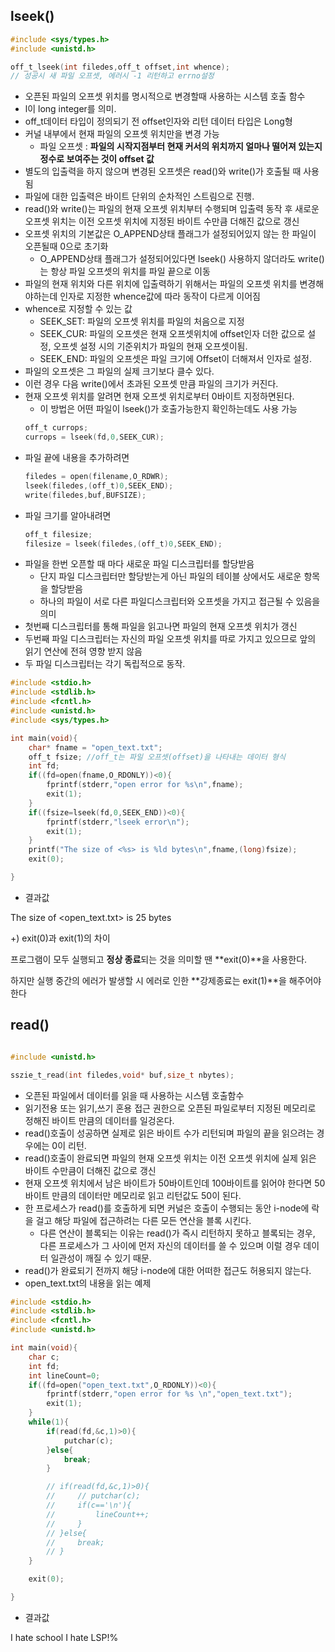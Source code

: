 ## lseek()

```c
#include <sys/types.h>
#include <unistd.h>

off_t_lseek(int filedes,off_t offset,int whence);
// 성공시 새 파일 오프셋, 에러시 -1 리턴하고 errno설정
```

- 오픈된 파일의 오프셋 위치를 명시적으로 변경할때 사용하는 시스템 호출 함수
- l이 long integer를 의미.
- off_t데이터 타입이 정의되기 전 offset인자와 리턴 데이터 타입은 Long형
- 커널 내부에서 현재 파일의 오프셋 위치만을 변경 가능
  - 파일 오프셋 : **파일의 시작지점부터 현재 커서의 위치까지 얼마나 떨어져 있는지 정수로 보여주는 것이 offset 값**
- 별도의 입출력을 하지 않으며 변경된 오프셋은 read()와 write()가 호출될 때 사용됨
- 파일에 대한 입출력은 바이트 단위의 순차적인 스트림으로 진행.
- read()와 write()는 파일의 현재 오프셋 위치부터 수행되며 입출력 동작 후 새로운 오프셋 위치는 이전 오프셋 위치에 지정된 바이트 수만큼 더해진 값으로 갱신
- 오프셋 위치의 기본값은 O_APPEND상태 플래그가 설정되어있지 않는 한 파일이 오픈될때 0으로 초기화
  - O_APPEND상태 플래그가 설정되어있다면 lseek() 사용하지 않더라도 write()는 항상 파일 오프셋의 위치를 파일 끝으로 이동
- 파일의 현재 위치와 다른 위치에 입출력하기 위해서는 파일의 오프셋 위치를 변경해야하는데 인자로 지정한 whence값에 따라 동작이 다르게 이어짐
- whence로 지정할 수 있는 값
  - SEEK_SET: 파일의 오프셋 위치를 파일의 처음으로 지정
  - SEEK_CUR: 파일의 오프셋은 현재 오프셋위치에 offset인자 더한 값으로 설정, 오프셋 설정 시의 기준위치가 파일의 현재 오프셋이됨.
  - SEEK_END: 파일의 오프셋은 파일 크기에 Offset이 더해져서 인자로 설정.
- 파일의 오프셋은 그 파일의 실제 크기보다 클수 있다.
- 이런 경우 다음 write()에서 초과된 오프셋 만큼 파일의 크기가 커진다.
- 현재 오프셋 위치를 알려면 현재 오프셋 위치로부터 0바이트 지정하면된다.
  - 이 방법은 어떤 파일이 lseek()가 호출가능한지 확인하는데도 사용 가능
  ```c
  off_t currops;
  currops = lseek(fd,0,SEEK_CUR);
  ```
- 파일 끝에 내용을 추가하려면
  ```c
  filedes = open(filename,O_RDWR);
  lseek(filedes,(off_t)0,SEEK_END);
  write(filedes,buf,BUFSIZE);
  ```
- 파일 크기를 알아내려면
  ```c
  off_t filesize;
  filesize = lseek(filedes,(off_t)0,SEEK_END);
  ```
- 파일을 한번 오픈할 때 마다 새로운 파일 디스크립터를 할당받음
  - 단지 파일 디스크립터만 할당받는게 아닌 파일의 테이블 상에서도 새로운 항목을 할당받음
  - 하나의 파일이 서로 다른 파일디스크립터와 오프셋을 가지고 접근될 수 있음을 의미
- 첫번째 디스크립터를 통해 파일을 읽고나면 파일의 현재 오프셋 위치가 갱신
- 두번째 파일 디스크립터는 자신의 파일 오프셋 위치를 따로 가지고 있으므로 앞의 읽기 연산에 전혀 영향 받지 않음
- 두 파일 디스크립터는 각기 독립적으로 동작.

```c
#include <stdio.h>
#include <stdlib.h>
#include <fcntl.h>
#include <unistd.h>
#include <sys/types.h>

int main(void){
    char* fname = "open_text.txt";
    off_t fsize; //off_t는 파일 오프셋(offset)을 나타내는 데이터 형식
    int fd;
    if((fd=open(fname,O_RDONLY))<0){
        fprintf(stderr,"open error for %s\n",fname);
        exit(1);
    }
    if((fsize=lseek(fd,0,SEEK_END))<0){
        fprintf(stderr,"lseek error\n");
        exit(1);
    }
    printf("The size of <%s> is %ld bytes\n",fname,(long)fsize);
    exit(0);

}
```

- 결과값

The size of <open_text.txt> is 25 bytes

+) exit(0)과 exit(1)의 차이

프로그램이 모두 실행되고 **정상 종료**되는 것을 의미할 땐 **exit(0)**을 사용한다.

하지만 실행 중간의 에러가 발생할 시 에러로 인한 **강제종료는 exit(1)**을 해주어야 한다

## read()

```c

#include <unistd.h>

sszie_t_read(int filedes,void* buf,size_t nbytes);

```

- 오픈된 파일에서 데이터를 읽을 때 사용하는 시스템 호출함수
- 읽기전용 또는 읽기,쓰기 혼용 접근 권한으로 오픈된 파일로부터 지정된 메모리로 정해진 바이트 만큼의 데이터를 일겅온다.
- read()호출이 성공하면 실제로 읽은 바이트 수가 리턴되며 파일의 끝을 읽으려는 경우에는 0이 리턴.
- read()호출이 완료되면 파일의 현재 오프셋 위치는 이전 오프셋 위치에 실제 읽은 바이트 수만큼이 더해진 값으로 갱신
- 현재 오프셋 위치에서 남은 바이트가 50바이트인데 100바이트를 읽어야 한다면 50 바이트 만큼의 데이터만 메모리로 읽고 리턴값도 50이 된다.
- 한 프로세스가 read()를 호출하게 되면 커널은 호출이 수행되는 동안 i-node에 락을 걸고 해당 파일에 접근하려는 다른 모든 연산을 블록 시킨다.
  - 다른 연산이 블록되는 이유는 read()가 즉시 리턴하지 못하고 블록되는 경우, 다른 프로세스가 그 사이에 먼저 자신의 데이터를 쓸 수 있으며 이럴 경우 데이터 일관성이 깨질 수 있기 때문.
- read()가 완료되기 전까지 해당 i-node에 대한 어떠한 접근도 허용되지 않는다.
- open_text.txt의 내용을 읽는 예제

```c
#include <stdio.h>
#include <stdlib.h>
#include <fcntl.h>
#include <unistd.h>

int main(void){
    char c;
    int fd;
    int lineCount=0;
    if((fd=open("open_text.txt",O_RDONLY))<0){
        fprintf(stderr,"open error for %s \n","open_text.txt");
        exit(1);
    }
    while(1){
        if(read(fd,&c,1)>0){
            putchar(c);
        }else{
            break;
        }

        // if(read(fd,&c,1)>0){
        //     // putchar(c);
        //     if(c=='\n'){
        //         lineCount++;
        //     }
        // }else{
        //     break;
        // }
    }

    exit(0);

}
```

- 결과값

I hate school
I hate LSP!%
